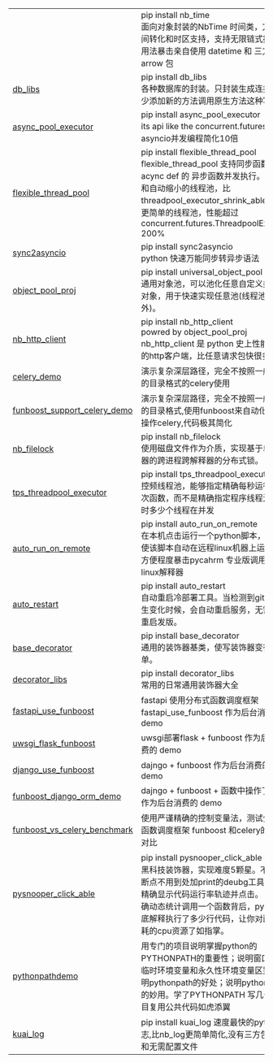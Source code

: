 <html lang="ch">
    <table style="margin-left: auto; margin-right: auto;">
<tr>
            <td>
                <a href="https://github.com/ydf0509/db_time"></a>
            </td>
            <td>
                pip install nb_time <br>
                面向对象封装的NbTime 时间类，方便时间转化和时区支持，支持无限链式操作，用法暴击亲自使用 datetime 和 三方 arrow 包
            </td>
        </tr>
        <tr>
            <td>
                <a href="https://github.com/ydf0509/db_libs">db_libs</a>
            </td>
            <td>
                 pip install db_libs <br>
                各种数据库的封装。只封装生成连接，很少添加新的方法调用原生方法这种写法。
            </td>
        </tr>
        <tr>
            <td>
                <a href="https://github.com/ydf0509/async_pool_executor">async_pool_executor</a>
            </td>
            <td>
                pip install async_pool_executor <br>
                its api like the concurrent.futures.使asyncio并发编程简化10倍
            </td>
        </tr>
         <tr>
            <td>
                <a href="https://github.com/ydf0509/flexible_thread_pool">flexible_thread_pool</a>
            </td>
            <td>
                pip install flexible_thread_pool <br>
                flexible_thread_pool 支持同步函数和 acync def 的 异步函数并发执行。
                可扩大和自动缩小的线程池，比 threadpool_executor_shrink_able 实现更简单的线程池，性能超过 concurrent.futures.ThreadpoolExecutor 200%
            </td>
        </tr>
        <tr>
            <td>
                <a href="https://github.com/ydf0509/sync2asyncio">sync2asyncio</a>
            </td>
            <td>
                pip install sync2asyncio <br>
                python 快速万能同步转异步语法
            </td>
        </tr>
        <tr>
            <td>
                <a href="https://github.com/ydf0509/object_pool_proj">object_pool_proj</a>
            </td>
            <td>
            pip install universal_object_pool <br>
            通用对象池，可以池化任意自定义类型的对象，用于快速实现任意池(线程池除外)。
                        </td>
       </tr>
          <tr>
            <td>
                <a href="https://github.com/ydf0509/nb_http_client">nb_http_client</a>
            </td>
            <td>
                pip install nb_http_client    <br>
                powred by object_pool_proj    <br>
                nb_http_client 是 python 史上性能最强的http客户端，比任意请求包快很多倍
            </td>
        </tr>
        <tr>
            <td>
                <a href="https://github.com/ydf0509/celery_demo">celery_demo</a>
            </td>
            <td>
                演示复杂深层路径，完全不按照一般套路的目录格式的celery使用
            </td>
        </tr>
        <tr>
            <td>
                <a href="https://github.com/ydf0509/funboost_support_celery_demo">funboost_support_celery_demo</a>
            </td>
            <td>
                演示复杂深层路径，完全不按照一般套路的目录格式,使用funboost来自动化配置和操作celery,代码极其简化
            </td>
        </tr>
        <tr>
            <td>
                <a href="https://github.com/ydf0509/nb_filelock">nb_filelock</a>
            </td>
            <td>
                pip install nb_filelock <br>
                使用磁盘文件作为介质，实现基于单台机器的跨进程跨解释器的分布式锁。
            </td>
        </tr>
        <tr>
            <td>
                <a href="https://github.com/ydf0509/tps_threadpool_executor">tps_threadpool_executor</a>
            </td>
            <td>
                pip install tps_threadpool_executor <br>
                控频线程池，能够指定精确每秒运行多少次函数，而不是精确指定程序线程池中同时多少个线程在并发
            </td>
        </tr>
        <tr>
            <td>
                <a href="https://github.com/ydf0509/auto_run_on_remote">auto_run_on_remote</a>
            </td>
            <td>
                pip install auto_run_on_remote <br>
                在本机点击运行一个python脚本，但自动使该脚本自动在远程linux机器上运行。<br>
                方便程度暴击pycahrm 专业版调用远程linux解释器
            </td>
        </tr>
        <tr>
            <td>
                <a href="https://github.com/ydf0509/auto_restart">auto_restart</a>
            </td>
            <td>
                pip install auto_restart <br>
                自动重启冷部署工具。当检测到git内容发生变化时候，会自动重启服务，无需手动重启发版。
            </td>
        </tr>
        <tr>
            <td>
                <a href="https://github.com/ydf0509/base_decorator">base_decorator</a>
            </td>
            <td>
                pip install base_decorator <br>
                通用的装饰器基类，使写装饰器变得更简单。
            </td>
        </tr>
        <tr>
            <td>
                <a href="https://github.com/ydf0509/decorator_libs">decorator_libs</a>
            </td>
            <td>
                pip install decorator_libs <br>
                常用的日常通用装饰器大全
            </td>
        </tr>
        <tr>
            <td>
                <a href="https://github.com/ydf0509/fastapi_use_funboost">fastapi_use_funboost</a>
            </td>
            <td>
                fastapi 使用分布式函数调度框架 fastapi_use_funboost 作为后台消费的 demo
            </td>
        </tr>
        <tr>
            <td>
                <a href="https://github.com/ydf0509/uwsgi_flask_funboost">uwsgi_flask_funboost</a>
            </td>
            <td>
                  uwsgi部署flask + funboost 作为后台消费的 demo
            </td>
        </tr>
<tr>
            <td>
                <a href="https://github.com/ydf0509/django_use_funboost">django_use_funboost</a>
            </td>
            <td>
                  dajngo + funboost 作为后台消费的 demo
            </td>
        </tr>
<tr>
            <td>
                <a href="https://github.com/ydf0509/funboost_django_orm_demo">funboost_django_orm_demo</a>
            </td>
            <td>
                  dajngo + funboost + 函数中操作了orm ,作为后台消费的 demo
            </td>
        </tr>
         <tr>
            <td>
                <a href="https://github.com/ydf0509/distrubuted_framework_vs_celery_benchmark">funboost_vs_celery_benchmark</a>
            </td>
            <td>
                使用严谨精确的控制变量法，测试分布式函数调度框架 funboost 和celery的性能对比
            </td>
        </tr>
  <tr>
            <td>
                <a href="https://github.com/ydf0509/pysnooper_click_able">pysnooper_click_able</a>
            </td>
            <td>
                pip install pysnooper_click_able   神级别黑科技装饰器，实现难度5颗星。不用打断点不用到处加print的deubg工具，可以精确显示代码运行率轨迹并点击。
                可以精确动态统计调用一个函数背后，python到底解释执行了多少行代码，让你对函数消耗的cpu资源了如指掌。
            </td>
        </tr>
 <tr>
            <td>
                <a href="https://github.com/ydf0509/pythonpathdemo">pythonpathdemo</a>
            </td>
            <td>
                用专门的项目说明掌握python的 PYTHONPATH的重要性；说明窗口会话临时环境变量和永久性环境变量区别；说明pythonpath的好处；说明pythonpath的妙用。学了PYTHONPATH 写几十个项目复用公共代码如虎添翼
            </td>
        </tr>
 <tr>
            <td>
                <a href="https://github.com/ydf0509/kuai_log">kuai_log</a>
            </td>
            <td>
                pip install kuai_log
                速度最快的python日志,比nb_log更简单简化,没有三方包依赖和无需配置文件
            </td>
        </tr>
    </table>
</html>










